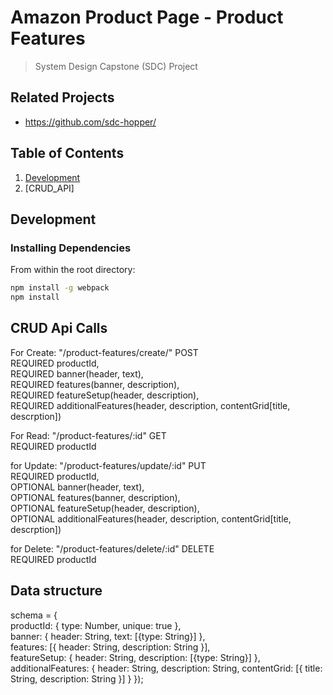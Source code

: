 # Amazon Product Page - Product Features

> System Design Capstone (SDC) Project

## Related Projects

  - https://github.com/sdc-hopper/

## Table of Contents

1. [Development](#development)
2. [CRUD_API]

## Development

### Installing Dependencies

From within the root directory:

```sh
npm install -g webpack
npm install
```

## CRUD Api Calls

For Create: "/product-features/create/" POST\
REQUIRED productId,\
REQUIRED banner(header, text),\
REQUIRED features(banner, description),\
REQUIRED featureSetup(header, description),\
REQUIRED additionalFeatures(header, description, contentGrid[title, descrption])

For Read: "/product-features/:id" GET\
REQUIRED productId

for Update: "/product-features/update/:id" PUT\
REQUIRED productId,\
OPTIONAL banner(header, text),\
OPTIONAL features(banner, description),\
OPTIONAL featureSetup(header, description),\
OPTIONAL additionalFeatures(header, description, contentGrid[title, descrption])

for Delete: "/product-features/delete/:id" DELETE\
REQUIRED productId

## Data structure

schema = {\
  productId: {
    type: Number,
    unique: true
  },\
  banner: {
    header: String,
    text: [{type: String}]
  },\
  features: [{
    header: String,
    description: String
  }],\
  featureSetup: {
    header: String,
    description: [{type: String}]
  },\
  additionalFeatures: {
    header: String,
    description: String,
    contentGrid: [{
      title: String,
      description: String
    }]
  }
});